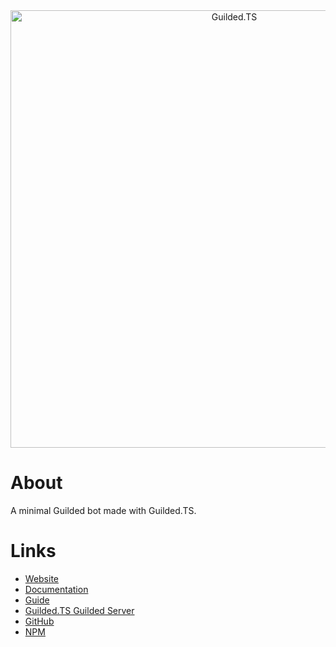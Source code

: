 <div align="center">
    <a href="https://guildedts.js.org">
        <img src="https://guildedts.js.org/banner.png" width="700" alt="Guilded.TS" />
    </a>
</div>

# About

A minimal Guilded bot made with Guilded.TS.

# Links

-   [Website](https://guildedts.js.org)
-   [Documentation](https://guildedts.js.org/docs)
-   [Guide](https://guildedts.js.org/guide)
-   [Guilded.TS Guilded Server](https://guildedts.js.org/support)
-   [GitHub](https://github.com/guildedts/guilded.ts)
-   [NPM](https://npmjs.com/guilded.ts)
